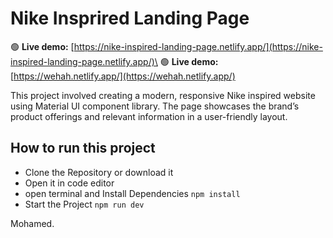 # Nike Insprired Landing Page

 🟢 **Live demo:** [https://nike-inspired-landing-page.netlify.app/](https://nike-inspired-landing-page.netlify.app/)\
 🟢 **Live demo:** [https://wehah.netlify.app/](https://wehah.netlify.app/) 

This project involved creating a modern, responsive Nike inspired website using Material UI component library. The page showcases the brand’s product offerings and relevant information in a user-friendly layout.

## How to run this project
- Clone the Repository or download it
- Open it in code editor
- open terminal and Install Dependencies `npm install`
- Start the Project `npm run dev`

Mohamed.